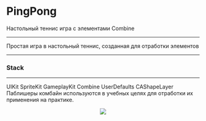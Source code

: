 # PingPong
Настольный теннис игра с элементами Combine
***
Простая игра в настольный теннис, созданная для отработки элементов
***
### Stack
***
UIKit
SpriteKit
GameplayKit
Combine
UserDefaults
CAShapeLayer
Паблишеры комбайн используются в учебных целях для отработки их применения на практике.
<p align="center">
<img src="https://media.giphy.com/media/IRzgCGKtPO12LiH2fB/giphy.gif" />

